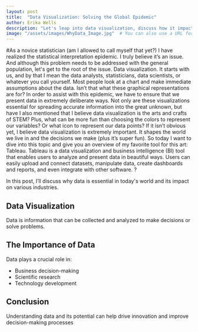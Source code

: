 ```yaml
---
layout: post
title:  "Data Visualization: Solving the Global Epidemic"
author: Erika Wells
description: "Let's leap into data visualization, discuss how it impacts the world, and learn the basics of Tableau."
image: "/assets/images/WhyData_Image.jpg"  # You can also use a URL for the image
---
```


#As a novice statistician (am I allowed to call myself that yet?) I have realized the statistical interpretation epidemic. I truly believe it’s an issue. And although this problem needs to be addressed with the general population, let's get to the root of the issue. Data visualization. It starts with us, and by that I mean the data analysts, statisticians, data scientists, or whatever you call yourself. 
	Most people look at a chart and make immediate assumptions about the data. Isn’t that what these graphical representations are for? In order to assist with this epidemic, we have to ensure that we present data in extremely deliberate ways. Not only are these visualizations essential for spreading accurate information into the great unknown, but have I also mentioned that I believe data visualization is the arts and crafts of STEM? Plus, what can be more fun than choosing the colors to represent our variables? Or what icon to represent our data points? 
	If it isn’t obvious yet, I believe data visualization is extremely important. It shapes the world we live in and the decisions we make (plus it’s super fun). So today I want to dive into this topic and give you an overview of my favorite tool for this art: Tableau. 
Tableau is a data visualization and business intelligence (BI) tool that enables users to analyze and present data in beautiful ways. Users can easily upload and connect datasets, manipulate data, create dashboards and reports, and even integrate with other software. 
?

In this post, I’ll discuss why data is essential in today's world and its impact on various industries.

## Data Visualization

Data is information that can be collected and analyzed to make decisions or solve problems. 

## The Importance of Data

Data plays a crucial role in:

- Business decision-making
- Scientific research
- Technology development

## Conclusion

Understanding data and its potential can help drive innovation and improve decision-making processes
